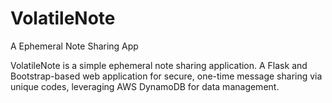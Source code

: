 # VolatileNote
A Ephemeral Note Sharing App

VolatileNote is a simple ephemeral note sharing application. A Flask and Bootstrap-based web application for secure, one-time message sharing via unique codes, leveraging AWS DynamoDB for data management.


